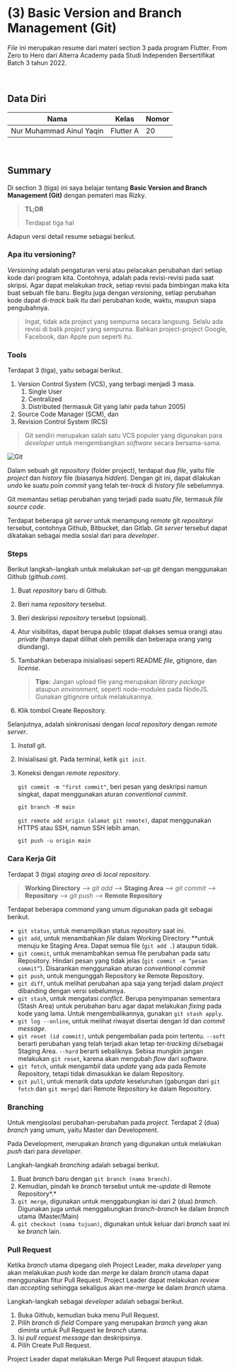 # **(3) Basic Version and Branch Management (Git)**

*File* ini merupakan resume dari materi section 3 pada program Flutter. From Zero to Hero dari Alterra Academy pada Studi Independen Bersertifikat Batch 3 tahun 2022.

</br>

## **Data Diri**

| Nama                     | Kelas      | Nomor      |
|--------------------------|------------|------------|
| Nur Muhammad Ainul Yaqin | Flutter A  | 20         | 

</br>

## **Summary**
Di section 3 (tiga) ini saya belajar tentang **Basic Version and Branch Management (Git)** dengan pemateri mas Rizky.

> **TL;DR**
> 
> Terdapat tiga hal

Adapun versi detail resume sebagai berikut.

### **Apa itu versioning?**

*Versioning* adalah pengaturan versi atau pelacakan perubahan dari setiap kode dari program kita. Contohnya, adalah pada revisi-revisi pada saat skripsi. Agar dapat melakukan *track*, setiap revisi pada bimbingan maka kita buat sebuah file baru. Begitu juga dengan *versioning*, setiap perubahan kode dapat di-*track* baik itu dari perubahan kode, waktu, maupun siapa pengubahnya.

> Ingat, tidak ada project yang sempurna secara langsung. Selalu ada revisi di balik *project* yang sempurna. Bahkan project-project Google, Facebook, dan Apple pun seperti itu.

### **Tools**

Terdapat 3 (tiga), yaitu sebagai berikut.

1. Version Control System (VCS), yang terbagi menjadi 3 masa.
    1. Single User
    2. Centralized
    3. Distributed (termasuk Git yang lahir pada tahun 2005)
2. Source Code Manager (SCM), dan
3. Revision Control System (RCS)

> Git sendiri merupakan salah satu VCS populer yang digunakan para *developer* untuk mengembangkan *software* secara bersama-sama.

![Git](https://s3.us-west-2.amazonaws.com/secure.notion-static.com/120c5eb4-a5d2-482f-943f-c2568db404a7/Untitled.png?X-Amz-Algorithm=AWS4-HMAC-SHA256&X-Amz-Content-Sha256=UNSIGNED-PAYLOAD&X-Amz-Credential=AKIAT73L2G45EIPT3X45%2F20220824%2Fus-west-2%2Fs3%2Faws4_request&X-Amz-Date=20220824T094316Z&X-Amz-Expires=86400&X-Amz-Signature=649f424f6fa856864a0b0a78c5f7b92eb9836a91b35bb8619672229b4a5a8253&X-Amz-SignedHeaders=host&response-content-disposition=filename%20%3D%22Untitled.png%22&x-id=GetObject)

Dalam sebuah git *repository* (folder project), terdapat dua *file*, yaitu file *project* dan *history* file (biasanya *hidden*). Dengan git ini, dapat dilakukan *undo* ke suatu poin *commit* yang telah ter-*track* di *history file* sebelumnya.

Git memantau setiap perubahan yang terjadi pada suatu *file*, termasuk *file source code*.

Terdapat beberapa git *server* untuk menampung *remote* git *repositoryi* tersebut, contohnya Github, Bitbucket, dan Gitlab. Git *server* tersebut dapat dikatakan sebagai media sosial dari para *developer*.

### **Steps**

Berikut langkah-langkah untuk melakukan *set*-up *git* dengan menggunakan Github (*github.com*).

1. Buat *repository* baru di Github.
2. Beri nama *repository* tersebut.
3. Beri deskripsi *repository* tersebut (opsional).
4. Atur visibilitas, dapat berupa *public* (dapat diakses semua orang) atau *private* (hanya dapat dilihat oleh pemilik dan beberapa orang yang diundang).
5. Tambahkan beberapa inisialisasi seperti README *file*, gitignore, dan *license*. 
    
    >**Tips:** 
    >Jangan upload file yang merupakan *library package* ataupun *environment*, seperti node-modules pada NodeJS. Gunakan gitignore untuk melakukannya.
    
6. Klik tombol Create Repository.

Selanjutnya, adalah sinkronisasi dengan *local repository* dengan *remote server*.

1. *Install* git.
2. Inisialisasi git. Pada terminal, ketik `git init`.
3. Koneksi dengan *remote repository*. 
    
    `git commit -m "first commit"`, beri pesan yang deskripsi namun singkat, dapat menggunakan aturan *conventional commit*.
    
    `git branch -M main`
    
    `git remote add origin (alamat git remote)`, dapat menggunakan HTTPS atau SSH, namun SSH lebih aman.
    
    `git push -u origin main`


### **Cara Kerja Git**

Terdapat 3 (tiga) *staging area* di *local repository*.

> **Working Directory** —> *git add* —> **Staging Area** —> *git commit* —> **Repository** —> *git push* —> **Remote Repository**

Terdapat beberapa *command* yang umum digunakan pada git sebagai berikut.

- `git status`, untuk menampilkan status *repository* saat ini.
- `git add`, untuk menambahkan *file* dalam Working Directory **untuk menuju ke Staging Area. Dapat semua file (`git add .`) ataupun tidak.
- `git commit`, untuk menambahkan semua file perubahan pada satu Repository. Hindari pesan yang tidak jelas (`git commit -m “pesan commit”`). Disarankan menggunakan aturan *conventional commit*
- `git push`, untuk mengunggah Repository ke Remote Repository.
- `git diff`, untuk melihat perubahan apa saja yang terjadi dalam *project* dibanding dengan versi sebelumnya.
- `git stash`, untuk mengatasi *conflict*. Berupa penyimpanan sementara (Stash Area) untuk perubahan baru agar dapat melakukan *fixing* pada kode yang lama. Untuk mengembalikannya, gunakan `git stash apply`.
- `git log --online`, untuk melihat riwayat disertai dengan Id dan *commit message*.
- `git reset (id commit)`, untuk pengembalian pada poin tertentu. `--soft` berarti perubahan yang telah terjadi akan tetap ter-*tracking* di/sebagai Staging Area. `--hard` berarti sebaliknya. Sebisa mungkin jangan melakukan `git reset`, karena akan mengubah *flow* dari *software*.
- `git fetch`, untuk mengambil data *update* yang ada pada Remote Repository, tetapi tidak dimasukkan ke dalam Repository.
- `git pull`, untuk menarik data *update* keseluruhan (gabungan dari `git fetch` dan `git merge`) dari Remote Repository ke dalam Repository.

### **Branching**

Untuk mengisolasi perubahan-perubahan pada *project*. Terdapat 2 (dua) *branch* yang umum, yaitu Master dan Development. 

Pada Development, merupakan *branch* yang digunakan untuk melakukan *push* dari para *developer*. 

Langkah-langkah *branching* adalah sebagai berikut.

1. Buat *branch* baru dengan `git branch (nama branch)`.
2. Kemudian, pindah ke *branch* tersebut untuk me-*update* di Remote Repository*.*
3. `git merge`, digunakan untuk menggabungkan isi dari 2 (dua) *branch*. Digunakan juga untuk menggabungkan *branch-branch* ke dalam *branch* utama (Master/Main)
4. `git checkout (nama tujuan)`, digunakan untuk keluar dari *branch* saat ini ke *branch* lain.

### **Pull Request**

Ketika *branch* utama dipegang oleh Project Leader, maka *developer* yang akan melakukan *push* kode dan *merge* ke dalam *branch* utama dapat menggunakan fitur Pull Request. Project Leader dapat melakukan *review* dan *accepting* sehingga sekaligus akan me-*merge* ke dalam *branch* utama.

Langkah-langkah sebagai *developer* adalah sebagai berikut.

1. Buka Github, kemudian buka menu Pull Request.
2. Pilih *branch* di *field* Compare yang merupakan *branch* yang akan diminta untuk Pull Request ke *branch* utama.
3. Isi *pull request message* dan deskripsinya.
4. Pilih Create Pull Request.

Project Leader dapat melakukan Merge Pull Request ataupun tidak.

